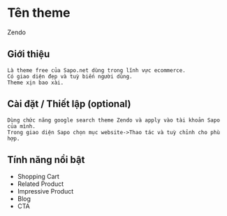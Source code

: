 # Tên theme
 Zendo
## Giới thiệu
    Là theme free của Sapo.net dùng trong lĩnh vực ecommerce.
    Có giao diện đẹp và tuỳ biến người dùng.
    Theme xịn bao xài.

## Cài đặt / Thiết lập (optional)
    Dùng chức năng google search theme Zendo và apply vào tài khoản Sapo của mình.
    Trong giao diện Sapo chọn mục website->Thao tác và tuỳ chỉnh cho phù hợp.
    

## Tính năng nổi bật

- Shopping Cart
- Related Product
- Impressive Product
- Blog
- CTA
